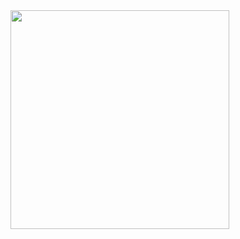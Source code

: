 <img src="https://ik.imgkit.net/ikmedia/different-device-image-loading_0JWHR54wa.jpg"  width="350">
